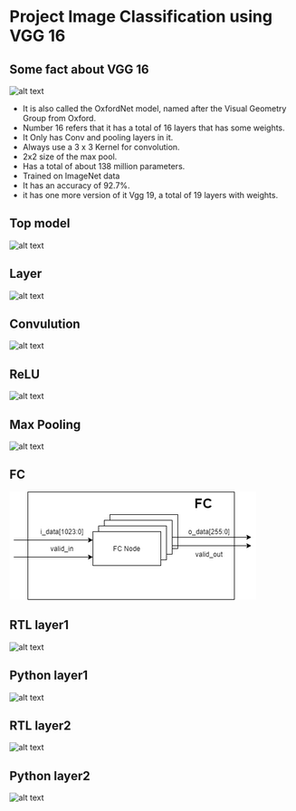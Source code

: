 # Project Image Classification using VGG 16
## Some fact about VGG 16

![alt text](https://github.com/18520381/434_Project_10/blob/main/VGG16%20Project/PNG/VGG16.png)

- It is also called the OxfordNet model, named after the Visual Geometry Group from Oxford.
- Number 16 refers that it has a total of 16 layers that has some weights.
- It Only has Conv and pooling layers in it.
- Always use a 3 x 3 Kernel for convolution.
- 2x2 size of the max pool.
- Has a total of about 138 million parameters.
- Trained on ImageNet data
- It has an accuracy of 92.7%.
- it has one more version of it Vgg 19, a total of 19 layers with weights.

## Top model
![alt text](https://github.com/18520381/434_Project_10/blob/main/VGG16%20Project/PNG/TopModel.png)

## Layer
![alt text](https://github.com/18520381/434_Project_10/blob/main/VGG16%20Project/PNG/vgg16_112x112.png)

## Convulution
![alt text](https://github.com/18520381/434_Project_10/blob/main/VGG16%20Project/PNG/Conv3x3.png)

## ReLU
![alt text](https://github.com/18520381/434_Project_10/blob/main/VGG16%20Project/PNG/ReLU.png)

## Max Pooling  
![alt text](https://github.com/18520381/434_Project_10/blob/main/VGG16%20Project/PNG/Max_Pooling.png)

## FC
![alt text](https://github.com/18520381/434_Project_10/blob/main/VGG16%20Project/PNG/FC.png)

## RTL layer1
![alt text](https://github.com/18520381/434_Project_10/blob/b5b4d65b7069474a0e98a4cd40280af9a9021def/VGG16%20Project/PNG/RTL1.png)

## Python layer1
![alt text](https://github.com/18520381/434_Project_10/blob/b5b4d65b7069474a0e98a4cd40280af9a9021def/VGG16%20Project/PNG/Python1.png)

## RTL layer2
![alt text](https://github.com/18520381/434_Project_10/blob/b5b4d65b7069474a0e98a4cd40280af9a9021def/VGG16%20Project/PNG/RTL2.png)

## Python layer2
![alt text](https://github.com/18520381/434_Project_10/blob/b5b4d65b7069474a0e98a4cd40280af9a9021def/VGG16%20Project/PNG/Python2.png)
